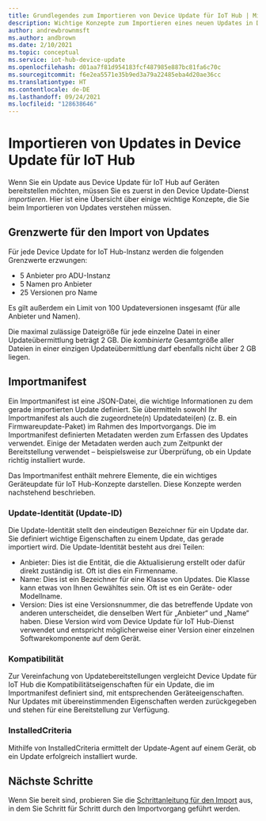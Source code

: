 ```yaml
---
title: Grundlegendes zum Importieren von Device Update für IoT Hub | Microsoft-Dokumentation
description: Wichtige Konzepte zum Importieren eines neuen Updates in Device Update für IoT Hub.
author: andrewbrownmsft
ms.author: andbrown
ms.date: 2/10/2021
ms.topic: conceptual
ms.service: iot-hub-device-update
ms.openlocfilehash: d01aa7f81d954183fcf487985e887bc81fa6c70c
ms.sourcegitcommit: f6e2ea5571e35b9ed3a79a22485eba4d20ae36cc
ms.translationtype: HT
ms.contentlocale: de-DE
ms.lasthandoff: 09/24/2021
ms.locfileid: "128638646"
---
```

# <a name="importing-updates-into-device-update-for-iot-hub"></a>Importieren von Updates in Device Update für IoT Hub
Wenn Sie ein Update aus Device Update für IoT Hub auf Geräten bereitstellen möchten, müssen Sie es zuerst in den Device Update-Dienst _importieren_. Hier ist eine Übersicht über einige wichtige Konzepte, die Sie beim Importieren von Updates verstehen müssen.

## <a name="limits-on-importing-updates"></a>Grenzwerte für den Import von Updates
Für jede Device Update for IoT Hub-Instanz werden die folgenden Grenzwerte erzwungen:

* 5 Anbieter pro ADU-Instanz
* 5 Namen pro Anbieter
* 25 Versionen pro Name

Es gilt außerdem ein Limit von 100 Updateversionen insgesamt (für alle Anbieter und Namen).

Die maximal zulässige Dateigröße für jede einzelne Datei in einer Updateübermittlung beträgt 2 GB. Die _kombinierte_ Gesamtgröße aller Dateien in einer einzigen Updateübermittlung darf ebenfalls nicht über 2 GB liegen.

## <a name="import-manifest"></a>Importmanifest

Ein Importmanifest ist eine JSON-Datei, die wichtige Informationen zu dem gerade importierten Update definiert. Sie übermitteln sowohl Ihr Importmanifest als auch die zugeordnete(n) Updatedatei(en) (z. B. ein Firmwareupdate-Paket) im Rahmen des Importvorgangs. Die im Importmanifest definierten Metadaten werden zum Erfassen des Updates verwendet. Einige der Metadaten werden auch zum Zeitpunkt der Bereitstellung verwendet – beispielsweise zur Überprüfung, ob ein Update richtig installiert wurde.

Das Importmanifest enthält mehrere Elemente, die ein wichtiges Geräteupdate für IoT Hub-Konzepte darstellen. Diese Konzepte werden nachstehend beschrieben.

### <a name="update-identity-update-id"></a>Update-Identität (Update-ID)

Die Update-Identität stellt den eindeutigen Bezeichner für ein Update dar. Sie definiert wichtige Eigenschaften zu einem Update, das gerade importiert wird. Die Update-Identität besteht aus drei Teilen:
* Anbieter: Dies ist die Entität, die die Aktualisierung erstellt oder dafür direkt zuständig ist. Oft ist dies ein Firmenname.
* Name: Dies ist ein Bezeichner für eine Klasse von Updates. Die Klasse kann etwas von Ihnen Gewähltes sein. Oft ist es ein Geräte- oder Modellname.
* Version: Dies ist eine Versionsnummer, die das betreffende Update von anderen unterscheidet, die denselben Wert für „Anbieter“ und „Name“ haben. Diese Version wird vom Device Update für IoT Hub-Dienst verwendet und entspricht möglicherweise einer Version einer einzelnen Softwarekomponente auf dem Gerät. 

### <a name="compatibility"></a>Kompatibilität

Zur Vereinfachung von Updatebereitstellungen vergleicht Device Update für IoT Hub die Kompatibilitätseigenschaften für ein Update, die im Importmanifest definiert sind, mit entsprechenden Geräteeigenschaften. Nur Updates mit übereinstimmenden Eigenschaften werden zurückgegeben und stehen für eine Bereitstellung zur Verfügung.

### <a name="installedcriteria"></a>InstalledCriteria

Mithilfe von InstalledCriteria ermittelt der Update-Agent auf einem Gerät, ob ein Update erfolgreich installiert wurde.


## <a name="next-steps"></a>Nächste Schritte

Wenn Sie bereit sind, probieren Sie die [Schrittanleitung für den Import](./import-update.md) aus, in dem Sie Schritt für Schritt durch den Importvorgang geführt werden.


